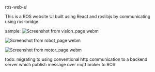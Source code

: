 ros-web-ui

This is a ROS website UI built using React and roslibjs by communicating using ros-bridge.

sample:
![Screenshot from vision_page webm](https://github.com/NoobiesDoobies/ros-web-ui/assets/94593468/ac2b6d30-98e8-4723-b848-7d066782c720)

![Screenshot from robot_page webm](https://github.com/NoobiesDoobies/ros-web-ui/assets/94593468/df323575-430d-4b43-95c6-1f9e26ae9bca)

![Screenshot from motor_page webm](https://github.com/NoobiesDoobies/ros-web-ui/assets/94593468/9a663480-9724-4f49-b65b-a9e616f3a00d)


todo: migrating to using conventional http communication to a backend server which publish message over mqtt broker to ROS
